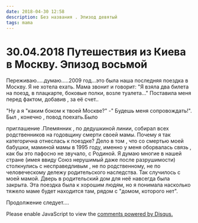 ```yaml
---
date: 2018-04-30 12:58
description: Без названия . Эпизод девятый
tags: mama
---
```

# 30.04.2018 Путешествия из Киева в Москву. Эпизод восьмой

Переживаю.....думаю.....2009 год...это была наша последняя поездка в Москву. Я не хотела ехать. Мама звонит и говорит: "Я взяла два билета на поезд, в плацкарте, боковые полки, возле туалета..." Поставила меня перед фактом, добавив , за её счет..

"Ну а я "каким боком к твоей Москве?" -" Будешь меня сопровождать!". Был , конечно , повод поехать.Было

приглашение .Племянник , по дедушкиной линии, собирал всех родственников на годовщину смерти своей мамы. Почему я так категорична отнеслась к поездке? Дело в том , что со смертью моей бабушки, маминой мамы в 1995 году, именно у меня оборвалась связь , как бы это пафосно не звучало, с Родиной. Я думаю многие в нашей стране (имея ввиду Союз нерушимый даже после разрушимости) столкнулись с несправедливым , не по родственному, не по человеческому дележу родительского наследства. Так случилось с моей мамой. Дверь в родительский дом для неё навсегда была закрыта. Эта поездка была к хорошим людям, но я понимала насколько тяжело маме будет находится там, рядом с "домом, которого нет".



Продолжение следует....

<div id="disqus_thread"></div>
<script>
    /**
    *  RECOMMENDED CONFIGURATION VARIABLES: EDIT AND UNCOMMENT THE SECTION BELOW TO INSERT DYNAMIC VALUES FROM YOUR PLATFORM OR CMS.
    *  LEARN WHY DEFINING THESE VARIABLES IS IMPORTANT: https://disqus.com/admin/universalcode/#configuration-variables    */
    /*
    var disqus_config = function () {
    this.page.url = PAGE_URL;  // Replace PAGE_URL with your page's canonical URL variable
    this.page.identifier = PAGE_IDENTIFIER; // Replace PAGE_IDENTIFIER with your page's unique identifier variable
    };
    */
    (function() { // DON'T EDIT BELOW THIS LINE
    var d = document, s = d.createElement('script');
    s.src = 'https://irina-blog-1.disqus.com/embed.js';
    s.setAttribute('data-timestamp', +new Date());
    (d.head || d.body).appendChild(s);
    })();
</script>
<noscript>Please enable JavaScript to view the <a href="https://disqus.com/?ref_noscript">comments powered by Disqus.</a></noscript>
